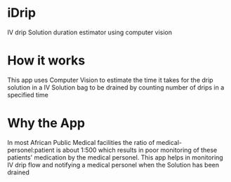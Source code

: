 # iDrip
IV drip Solution duration estimator using computer vision

# How it works
This app uses Computer Vision to estimate the time it takes for the drip solution in a IV Solution bag to be drained by counting number of drips in a specified time

# Why the App
In most African Public Medical facilities the ratio of medical-personel:patient is about 1:500 which results in poor monitoring of these patients' medication by the medical personel.
This app helps in monitoring IV drip flow and notifying a medical personel when the Solution has been drained

